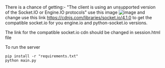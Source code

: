 There is a chance of getting:- "The client is using an unsupported version of the Socket.IO or Engine.IO protocols"
use this image ![image](https://user-images.githubusercontent.com/22448776/210055145-3f93f41f-c25d-49f7-893c-fbaf4b64b1e9.png)
and change use this link https://cdnjs.com/libraries/socket.io/4.1.0 to get the compatible socket.io for you engine.io and python-socket.io versions.

The link for the compatible socket.io cdn should be changed in session.html file

To run the server

    pip install -r "requirements.txt"
    python main.py

